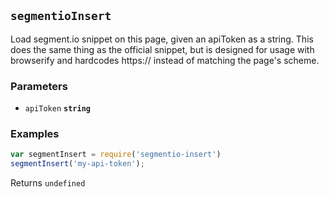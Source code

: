 ## `segmentioInsert`

Load segment.io snippet on this page, given an apiToken as
a string. This does the same thing as the official snippet,
but is designed for usage with browserify and hardcodes
https:// instead of matching the page's scheme.

### Parameters

* `apiToken` **`string`**

### Examples

```js
var segmentInsert = require('segmentio-insert')
segmentInsert('my-api-token');
```

Returns `undefined`
